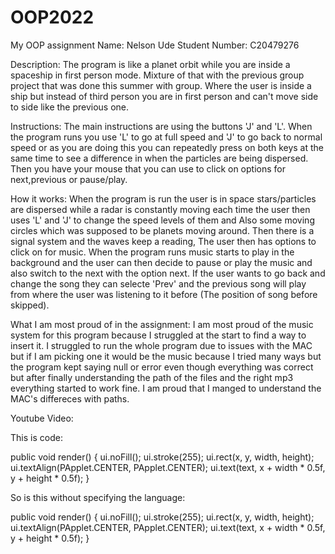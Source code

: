 # OOP2022
My OOP assignment
Name: Nelson Ude
Student Number: C20479276

Description: The program is like a planet orbit while you are inside a spaceship in first person mode. Mixture of that with the previous group project that was done this summer with group. Where the user is inside a ship but instead of third person you are in first person and can't move side to side like the previous one.

Instructions: The main instructions are using the buttons 'J' and 'L'. When the program runs you use 'L' to go at full speed and 'J' to go back to normal speed or as you are doing this you can repeatedly press on both keys at the same time to see a difference in when the particles are being dispersed. Then you have your mouse that you can use to click on options for next,previous or pause/play.

How it works: When the program is run the user is in space stars/particles are dispersed while a radar is constantly moving each time the user then uses 'L' and 'J' to change the speed levels of them and Also some moving circles which was supposed to be planets moving around. Then there is a signal system and the waves keep a reading, The user then has options to click on for music. When the program runs music starts to play in the background and the user can then decide to pause or play the music and also switch to the next with the option next. If the user wants to go back and change the song they can selecte 'Prev' and the previous song will play from where the user was listening to it before (The position of song before skipped).

What I am most proud of in the assignment: I am most proud of the music system for this program because I struggled at the start to find a way to insert it. I struggled to run the whole program due to issues with the MAC but if I am picking one it would be the music because I tried many ways but the program kept saying null or error even though everything was correct but after finally understanding the path of the files and the right mp3 everything started to work fine. I am proud that I manged to understand the MAC's differeces with paths.



Youtube Video: 



This is code:

public void render()
{
	ui.noFill();
	ui.stroke(255);
	ui.rect(x, y, width, height);
	ui.textAlign(PApplet.CENTER, PApplet.CENTER);
	ui.text(text, x + width * 0.5f, y + height * 0.5f);
}



So is this without specifying the language:

public void render()
{
	ui.noFill();
	ui.stroke(255);
	ui.rect(x, y, width, height);
	ui.textAlign(PApplet.CENTER, PApplet.CENTER);
	ui.text(text, x + width * 0.5f, y + height * 0.5f);
}
